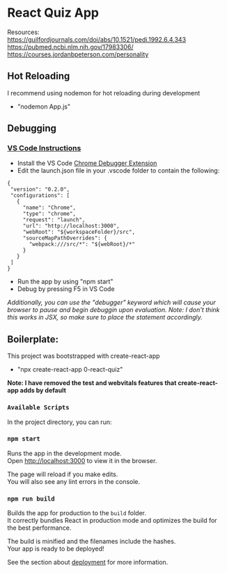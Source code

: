 # React Quiz App

Resources: <br>
https://guilfordjournals.com/doi/abs/10.1521/pedi.1992.6.4.343 <br>
https://pubmed.ncbi.nlm.nih.gov/17983306/ <br>
https://courses.jordanbpeterson.com/personality <br>

## **Hot Reloading**

I recommend using nodemon for hot reloading during development
 - "nodemon App.js"

## **Debugging**

### [VS Code Instructions](https://create-react-app.dev/docs/setting-up-your-editor/#debugging-in-the-editor)
 - Install the VS Code [Chrome Debugger Extension](https://marketplace.visualstudio.com/items?itemName=msjsdiag.debugger-for-chrome)
 - Edit the launch.json file in your .vscode folder to contain the following:
 ```
 {
  "version": "0.2.0",
  "configurations": [
    {
      "name": "Chrome",
      "type": "chrome",
      "request": "launch",
      "url": "http://localhost:3000",
      "webRoot": "${workspaceFolder}/src",
      "sourceMapPathOverrides": {
        "webpack:///src/*": "${webRoot}/*"
      }
    }
  ]
}
```
 - Run the app by using "npm start"
 - Debug by pressing F5 in VS Code

*Additionally, you can use the "debugger" keyword which will cause your browser to pause and begin debuggin upon evaluation. Note: I don't think this works in JSX, so make sure to place the statement accordingly.*
<br>

## **Boilerplate:**

This project was bootstrapped with create-react-app
 - "npx create-react-app 0-react-quiz"

**Note: I have removed the test and webvitals features that create-react-app adds by default**

### `Available Scripts`

In the project directory, you can run:

### `npm start`

Runs the app in the development mode.\
Open [http://localhost:3000](http://localhost:3000) to view it in the browser.

The page will reload if you make edits.\
You will also see any lint errors in the console.

### `npm run build`

Builds the app for production to the `build` folder.\
It correctly bundles React in production mode and optimizes the build for the best performance.

The build is minified and the filenames include the hashes.\
Your app is ready to be deployed!

See the section about [deployment](https://facebook.github.io/create-react-app/docs/deployment) for more information.
